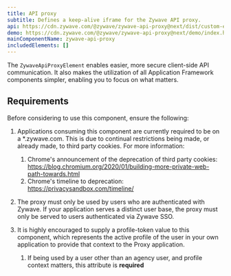 ```yaml
---
title: API proxy
subtitle: Defines a keep-alive iframe for the Zywave API proxy.
api: https://cdn.zywave.com/@zywave/zywave-api-proxy@next/dist/custom-elements.json
demo: https://cdn.zywave.com/@zywave/zywave-api-proxy@next/demo/index.html
mainComponentName: zywave-api-proxy
includedElements: []
---
```

The `ZywaveApiProxyElement` enables easier, more secure client-side API communication. It also makes the utilization of all Application Framework components simpler, enabling you to focus on what matters.

## Requirements

Before considering to use this component, ensure the following:

1. Applications consuming this component are currently required to be on a *.zywave.com. This is due to continual restrictions being made, or already made, to third party cookies. For more information:

   1. Chrome's announcement of the deprecation of third party cookies: <https://blog.chromium.org/2020/01/building-more-private-web-path-towards.html>
   2. Chrome's timeline to deprecation: <https://privacysandbox.com/timeline/>
2. The proxy must only be used by users who are authenticated with Zywave. If your application serves a distinct user base, the proxy must only be served to users authenticated via Zywave SSO.
3. It is highly encouraged to supply a profile-token value to this component, which represents the active profile of the user in your own application to provide that context to the Proxy application.

   1. If being used by a user other than an agency user, and profile context matters, this attribute is **required**